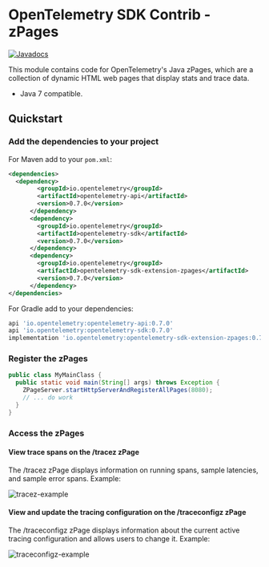 # OpenTelemetry SDK Contrib - zPages

[![Javadocs][javadoc-image]][javadoc-url]

This module contains code for OpenTelemetry's Java zPages, which are a collection of dynamic HTML
web pages that display stats and trace data.

* Java 7 compatible.

<!--- TODO: Update javadoc -->
[javadoc-image]: https://www.javadoc.io/badge/io.opentelemetry/opentelemetry-sdk-contrib-auto-config.svg
[javadoc-url]: https://www.javadoc.io/doc/io.opentelemetry/opentelemetry-sdk-contrib-auto-config

## Quickstart

### Add the dependencies to your project

For Maven add to your `pom.xml`:
```xml
<dependencies>
  <dependency>
        <groupId>io.opentelemetry</groupId>
        <artifactId>opentelemetry-api</artifactId>
        <version>0.7.0</version>
      </dependency>
      <dependency>
        <groupId>io.opentelemetry</groupId>
        <artifactId>opentelemetry-sdk</artifactId>
        <version>0.7.0</version>
      </dependency>
      <dependency>
        <groupId>io.opentelemetry</groupId>
        <artifactId>opentelemetry-sdk-extension-zpages</artifactId>
        <version>0.7.0</version>
      </dependency>
</dependencies>
```

<!--- TODO: Verify gradle configuration -->
For Gradle add to your dependencies:
```groovy
api 'io.opentelemetry:opentelemetry-api:0.7.0'
api 'io.opentelemetry:opentelemetry-sdk:0.7.0'
implementation 'io.opentelemetry:opentelemetry-sdk-extension-zpages:0.7.0'
```

### Register the zPages

```java
public class MyMainClass {
  public static void main(String[] args) throws Exception {
    ZPageServer.startHttpServerAndRegisterAllPages(8080);
    // ... do work
  }
}
```

### Access the zPages

#### View trace spans on the /tracez zPage

The /tracez zPage displays information on running spans, sample latencies, and sample error spans.
Example:

![tracez-example](screenshots/tracez-example.png)

#### View and update the tracing configuration on the /traceconfigz zPage

The /traceconfigz zPage displays information about the current active tracing configuration and 
allows users to change it. Example:

![traceconfigz-example](screenshots/traceconfigz-example.png)